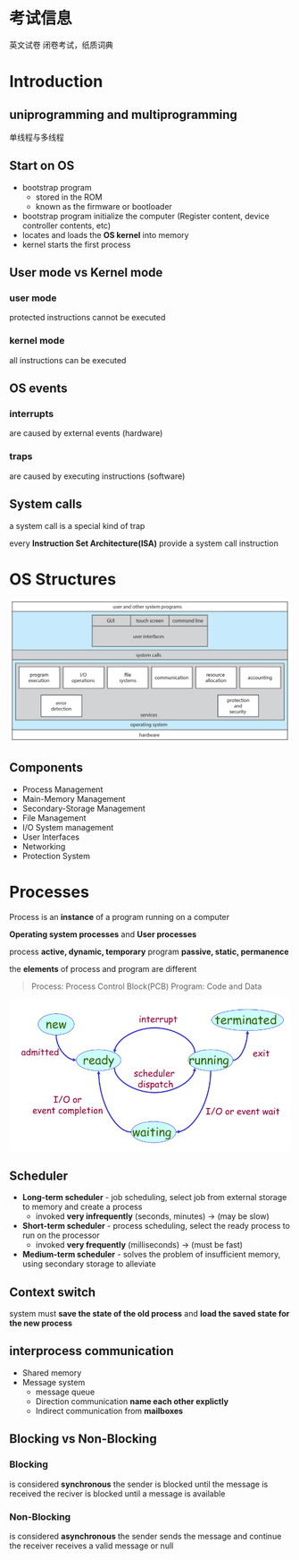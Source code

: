 # 考试信息

英文试卷
闭卷考试，纸质词典

# Introduction

## uniprogramming and multiprogramming

单线程与多线程

## Start on OS

- bootstrap program
  - stored in the ROM
  - known as the firmware or bootloader
- bootstrap program initialize the computer (Register content, device controller contents, etc)
- locates and loads the **OS kernel** into memory
- kernel starts the first process

## User mode vs Kernel mode

### user mode

protected instructions cannot be executed

### kernel mode

all instructions can be executed

## OS events

### interrupts

are caused by external events (hardware)

### traps

are caused by executing instructions (software)

## System calls

a system call is a special kind of trap

every **Instruction Set Architecture(ISA)** provide a system call instruction

# OS Structures

![image-20230215225644975](操作系统期末复习.assets/image-20230215225644975.png)

## Components

- Process Management
- Main-Memory Management
- Secondary-Storage Management
- File Management
- I/O System management
- User Interfaces
- Networking
- Protection System

# Processes

Process is an **instance** of a program running on a computer

**Operating system processes** and **User processes**

process **active, dynamic, temporary**
program **passive, static, permanence**

the **elements** of process and program are different

> Process: Process Control Block(PCB)
> Program: Code and Data 

![image-20230215230520193](操作系统期末复习.assets/image-20230215230520193.png)

## Scheduler

- **Long-term scheduler** - job scheduling, select job from external storage to memory and create a process
  - invoked **very infrequently** (seconds, minutes) -> (may be slow)
- **Short-term scheduler** - process scheduling, select the ready process to run on the processor 
  - invoked **very frequently** (milliseconds) -> (must be fast)
- **Medium-term scheduler** - solves the problem of insufficient memory, using secondary storage to alleviate

## Context switch

system must **save the state of the old process** and **load the saved state for the new process**

## interprocess communication

- Shared memory
- Message system
  - message queue
  - Direction communication
    **name each other explictly**
  - Indirect communication
    from **mailboxes**

## Blocking vs Non-Blocking

### Blocking

is considered **synchronous**
the sender is blocked until the message is received
the reciver is blocked until a message is available

### Non-Blocking

is considered **asynchronous**
the sender sends the message and continue
the receiver receives a valid message or null
